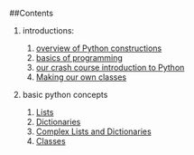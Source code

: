 ##Contents

1. introductions:
    1. [overview of Python constructions](http://nbviewer.ipython.org/url/raw.github.com/panand/ComputationalMethods/master/classNotes/introduction/Lecture_1_Introduction_to_Python_Programming.ipynb)
    2. [basics of programming](http://nbviewer.ipython.org/url/raw.github.com/panand/ComputationalMethods/master/classNotes/introduction/programming%20essentials.ipynb)
    3. [our crash course introduction to Python](http://nbviewer.ipython.org/url/raw.github.com/panand/ComputationalMethods/master/classNotes/introductoryConcepts.ipynb)
    5. [Making our own classes](http://nbviewer.ipython.org/url/raw.github.com/panand/ComputationalMethods/master/classNotes/introduction/Rolling%20our%20own%20types.ipynb)
    
2. basic python concepts
    1. [Lists](http://nbviewer.ipython.org/url/raw.github.com/panand/ComputationalMethods/master/classNotes/introPython/Lists.ipynb)
    2. [Dictionaries](http://nbviewer.ipython.org/url/raw.github.com/panand/ComputationalMethods/master/classNotes/introPython/Dictionaries.ipynb)
    3. [Complex Lists and Dictionaries](http://nbviewer.ipython.org/url/raw.github.com/panand/ComputationalMethods/master/classNotes/introPython/Dict%20and%20List%20Combos.ipynb)
    4. [Classes](http://nbviewer.ipython.org/url/raw.github.com/panand/ComputationalMethods/master/classNotes/introduction/Classes.ipynb)